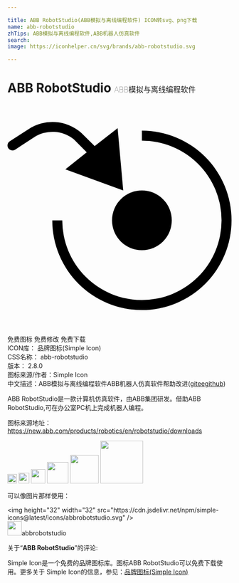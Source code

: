 ```yaml
---

title: ABB RobotStudio(ABB模拟与离线编程软件) ICON转svg、png下载
name: abb-robotstudio
zhTips: ABB模拟与离线编程软件,ABB机器人仿真软件
search: 
image: https://iconhelper.cn/svg/brands/abb-robotstudio.svg

---
```


# ABB RobotStudio  <small style="font-size: 60%;font-weight: 100">ABB模拟与离线编程软件</small>

<div id="svg" class="svg-wrap">
<svg role="img" viewBox="0 0 24 24" xmlns="http://www.w3.org/2000/svg"><title>ABB RobotStudio icon</title><path d="M24 12.46a9.6 9.6 0 01-19.2 0h1.07a8.53 8.53 0 108.53-8.53V2.86a9.6 9.6 0 019.6 9.6zm-9.6-3.2a3.2 3.2 0 103.2 3.2 3.2 3.2 0 00-3.2-3.2zm-2 0l-.6-6.67-2.46 1.92-1.46-1.44a4.67 4.67 0 00-5.62-.37L.24 4a.54.54 0 00-.15.74.54.54 0 00.74.15l2-1.31a3.64 3.64 0 014.29.22l1.37 1.38L6.2 7z"/></svg>
</div>
<detail full-name='abb-robotstudio'></detail>

<div class="detail-page">
<p>
<span><span class="badge-success badge">免费图标</span> <span class="badge-success badge">免费修改</span>  <span class="badge-success badge">免费下载</span> </span>
<br/>
<span>
ICON库：
<span class="badge-secondary badge">品牌图标(Simple Icon)</span> 
</span>
<br/>
<span>
CSS名称：
<span class="badge-secondary badge">abb-robotstudio</span> 
</span>

<br/>
<span>
版本：
<span class="badge-secondary badge">2.8.0</span> 
</span>
<br/>
<span>图标来源/作者：<span class="badge-light badge">Simple Icon</span></span> 
<br/>
<span class="zh-detail">中文描述：<span class="badge-primary badge">ABB模拟与离线编程软件</span><span class="badge-primary badge">ABB机器人仿真软件</span><span class="help-link"><span>帮助改进</span>(<a href="https://gitee.com/liuwave/icon-helper/edit/master/json/brands/abb-robotstudio.json" target="_blank" rel="noopener noreferrer">gitee</a><a href="https://github.com/liuwave/icon-helper/edit/master/json/brands/abb-robotstudio.json" target="_blank" rel="noopener noreferrer">github</a></span>)</span><br/>
</p>
</div><div class="description description alert alert-light"><p>ABB RobotStudio是一款计算机仿真软件，由ABB集团研发。借助ABB RobotStudio,可在办公室PC机上完成机器人编程。</p><p>图标来源地址：<a href="https://new.abb.com/products/robotics/en/robotstudio/downloads" target="_blank" rel="noopener noreferrer">https://new.abb.com/products/robotics/en/robotstudio/downloads</a></p></div>
<div class="alert alert-dark">
<img height="21" width="21" src="https://cdn.jsdelivr.net/npm/simple-icons@latest/icons/abbrobotstudio.svg" />
<img height="24" width="24" src="https://cdn.jsdelivr.net/npm/simple-icons@latest/icons/abbrobotstudio.svg" />
<img height="32" width="32" src="https://cdn.jsdelivr.net/npm/simple-icons@latest/icons/abbrobotstudio.svg" />
<img height="48" width="48" src="https://cdn.jsdelivr.net/npm/simple-icons@latest/icons/abbrobotstudio.svg" />
<img height="64" width="64" src="https://cdn.jsdelivr.net/npm/simple-icons@latest/icons/abbrobotstudio.svg" />
<img height="96" width="96" src="https://cdn.jsdelivr.net/npm/simple-icons@latest/icons/abbrobotstudio.svg" />

</div>
<div>
  <p>可以像图片那样使用：    
  </p>
  <div class="alert alert-primary" style="font-size: 14px">
    &lt;img height="32" width="32" src="https://cdn.jsdelivr.net/npm/simple-icons@latest/icons/abbrobotstudio.svg" /&gt;
    <copy-btn content='<img height="32" width="32" src="https://cdn.jsdelivr.net/npm/simple-icons@latest/icons/abbrobotstudio.svg" />'></copy-btn>
  </div>
  <div class="alert alert-secondary">
    <img height="32" width="32" src="https://cdn.jsdelivr.net/npm/simple-icons@latest/icons/abbrobotstudio.svg" />abbrobotstudio
    <copy-btn content="abbrobotstudio" btn-title="复制图标名称"></copy-btn>
  </div>
</div>
<div class="icon-detail__container">
<p>关于“<b>ABB RobotStudio</b>”的评论:</p>
</div>
<Vssue title="关于“ABB RobotStudio”的评论" />
<div><p>Simple Icon是一个免费的品牌图标库。图标ABB RobotStudio可以免费下载使用。更多关于  Simple Icon的信息，参见：<a target="_blank" href="https://iconhelper.cn/brands.html">品牌图标(Simple Icon)</a>
</p></div>
